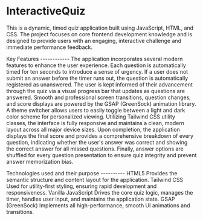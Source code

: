 # InteractiveQuiz

This is a dynamic, timed quiz application built using JavaScript, HTML, and CSS. The project focuses on core frontend development knowledge and is designed to provide users with an engaging, interactive challenge and immediate performance feedback.

Key Features ------------
The application incorporates several modern features to enhance the user experience. Each question is automatically timed for ten seconds to introduce a sense of urgency. If a user does not submit an answer before the timer runs out, the question is automatically registered as unanswered. The user is kept informed of their advancement through the quiz via a visual progress bar that updates as questions are answered. Smooth and professional screen transitions, question changes, and score displays are powered by the GSAP (GreenSock) animation library. A theme switcher allows users to easily toggle between a light and dark color scheme for personalized viewing. Utilizing Tailwind CSS utility classes, the interface is fully responsive and maintains a clean, modern layout across all major device sizes. Upon completion, the application displays the final score and provides a comprehensive breakdown of every question, indicating whether the user's answer was correct and showing the correct answer for all missed questions. Finally, answer options are shuffled for every question presentation to ensure quiz integrity and prevent answer memorization bias.

Technologies used and their purpose ----------
HTML5	Provides the semantic structure and content layout for the application.
Tailwind CSS	Used for utility-first styling, ensuring rapid development and responsiveness.
Vanilla JavaScript	Drives the core quiz logic, manages the timer, handles user input, and maintains the application state.
GSAP (GreenSock)	Implements all high-performance, smooth UI animations and transitions.

